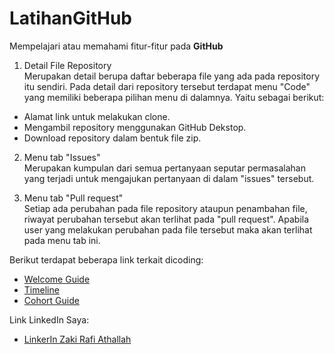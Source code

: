 # LatihanGitHub
Mempelajari atau memahami fitur-fitur pada **GitHub**

1. Detail File Repository <br>
Merupakan detail berupa daftar beberapa file yang ada pada repository itu sendiri.
Pada detail dari repository tersebut terdapat menu "Code" yang memiliki beberapa pilihan menu di dalamnya. Yaitu sebagai berikut:
- Alamat link untuk melakukan clone.
- Mengambil repository menggunakan GitHub Dekstop.
- Download repository dalam bentuk file zip.

2. Menu tab "Issues" <br>
Merupakan kumpulan dari semua pertanyaan seputar permasalahan yang terjadi untuk mengajukan pertanyaan di dalam "issues" tersebut.

3. Menu tab "Pull request" <br>
Setiap ada perubahan pada file repository ataupun penambahan file, riwayat perubahan tersebut akan terlihat pada "pull request".
Apabila user yang melakukan perubahan pada file tersebut maka akan terlihat pada menu tab ini.

Berikut terdapat beberapa link terkait dicoding:
- [Welcome Guide](https://drive.google.com/file/d/1WDRlmcbF1m6EPORWpDuKZkfQQFTosn6r/view?pli=1)
- [Timeline](https://docs.google.com/spreadsheets/d/e/2PACX-1vQgzMRNOWqR5W-2B_ewZ_4c7hyjnI2AUND2dSQxvRZEdjduGRd3bkCY6A-Jtq4GEo7qQbn1TZZNNddk/pubhtml#)
- [Cohort Guide](https://docs.google.com/document/d/1D5AWRvXyd6Ml649ffsMHbX81Ya_C0BRhUlxqxob5l0U/edit?pli=1&tab=t.0)

Link LinkedIn Saya:
- [LinkerIn Zaki Rafi Athallah](https://www.linkedin.com/in/zaki-rafi-athallah-32760629a/)
